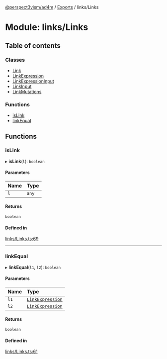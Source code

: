 [@perspect3vism/ad4m](../README.md) / [Exports](../modules.md) / links/Links

# Module: links/Links

## Table of contents

### Classes

- [Link](../classes/links_Links.Link.md)
- [LinkExpression](../classes/links_Links.LinkExpression.md)
- [LinkExpressionInput](../classes/links_Links.LinkExpressionInput.md)
- [LinkInput](../classes/links_Links.LinkInput.md)
- [LinkMutations](../classes/links_Links.LinkMutations.md)

### Functions

- [isLink](links_Links.md#islink)
- [linkEqual](links_Links.md#linkequal)

## Functions

### isLink

▸ **isLink**(`l`): `boolean`

#### Parameters

| Name | Type |
| :------ | :------ |
| `l` | `any` |

#### Returns

`boolean`

#### Defined in

[links/Links.ts:69](https://github.com/perspect3vism/ad4m/blob/cbcbd30/src/links/Links.ts#L69)

___

### linkEqual

▸ **linkEqual**(`l1`, `l2`): `boolean`

#### Parameters

| Name | Type |
| :------ | :------ |
| `l1` | [`LinkExpression`](../classes/links_Links.LinkExpression.md) |
| `l2` | [`LinkExpression`](../classes/links_Links.LinkExpression.md) |

#### Returns

`boolean`

#### Defined in

[links/Links.ts:61](https://github.com/perspect3vism/ad4m/blob/cbcbd30/src/links/Links.ts#L61)
